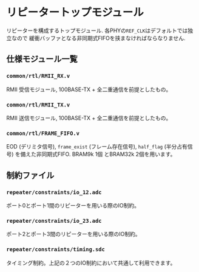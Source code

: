 # リピータートップモジュール
リピーターを構成するトップモジュール.
各PHYの`REF_CLK`はデフォルトでは独立なので
緩衝バッファとなる非同期式FIFOを挟まなければならなりません.

## 仕様モジュール一覧

### `common/rtl/RMII_RX.v`
RMII 受信モジュール, 100BASE-TX + 全二重通信を前提としたもの。

### `common/rtl/RMII_TX.v`
RMII 送信モジュール, 100BASE-TX + 全二重通信を前提としたもの。

### `common/rtl/FRAME_FIFO.v`
EOD (デリミタ信号), `frame_exist` (フレーム存在信号), `half_flag` (半分占有信号)
を備えた非同期式FIFO. BRAM9k 1個 とBRAM32k 2個を用います。

## 制約ファイル

### `repeater/constraints/io_12.adc`
ポート0とポート1間のリピーターを用いる際のIO制約。

### `repeater/constraints/io_23.adc`
ポート2とポート3間のリピーターを用いる際のIO制約。

### `repeater/constraints/timing.sdc`
タイミング制約。上記の２つのIO制約において共通して利用できます。
